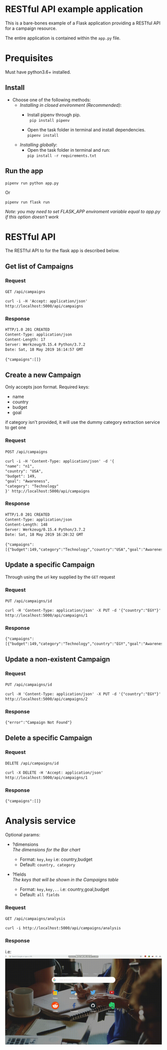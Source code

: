 # RESTful API example application

This is a bare-bones example of a Flask application providing a RESTful API for a campaign resource.

The entire application is contained within the `app.py` file.
# Prequisites

Must have python3.6+ installed.

## Install

* Choose one of the following methods:
    - *Installing in closed environment (Recommended)*:
      - Install pipenv through pip. <br>
      ` pip install pipenv`
      
      - Open the task folder in terminal and install dependencies. <br>
      ` pipenv install `
    - *Installing globally*:
        - Open the task folder in terminal and run: <br>
        ` pip install -r requirements.txt `

## Run the app

    pipenv run python app.py
Or

    pipenv run flask run
*Note: you may need to set FLASK_APP enviroment variable equal to app.py if this option doesn't work*


# RESTful API

The RESTful API to for the flask app is described below.

## Get list of Campaigns

### Request

`GET /api/campaigns`

    curl -i -H 'Accept: application/json' http://localhost:5000/api/campaigns

### Response

    HTTP/1.0 201 CREATED
    Content-Type: application/json
    Content-Length: 17
    Server: Werkzeug/0.15.4 Python/3.7.2
    Date: Sat, 18 May 2019 16:14:57 GMT

    {"campaigns":[]}


## Create a new Campaign
Only accepts json format.
Required keys:
* name
* country
* budget
* goal

if category isn't provided, it will use the dummy category extraction service to get one

### Request

`POST /api/campaigns`

    curl -i -H 'Content-Type: application/json' -d '{
    "name": "n1",
    "country": "USA",
    "budget": 149,
    "goal": "Awareness",
    "category": "Technology"
    }' http://localhost:5000/api/campaigns

### Response

    HTTP/1.0 201 CREATED
    Content-Type: application/json
    Content-Length: 148
    Server: Werkzeug/0.15.4 Python/3.7.2
    Date: Sat, 18 May 2019 16:20:32 GMT

    {"campaigns":[{"budget":149,"category":"Technology","country":"USA","goal":"Awareness","name":"n1","uri":"http://localhost:5000/api/campaigns/1"}]}


## Update a specific Campaign
Through using the uri key supplied by the `GET` request
### Request

`PUT /api/campaigns/id`

    curl -H 'Content-Type: application/json' -X PUT -d '{"country":"EGY"}' http://localhost:5000/api/campaigns/1

### Response

    {"campaigns":[{"budget":149,"category":"Technology","country":"EGY","goal":"Awareness","name":"n1","uri":"http://localhost:5000/api/campaigns/1"}]}

## Update a non-existent Campaign

### Request

`PUT /api/campaigns/id`

    curl -H 'Content-Type: application/json' -X PUT -d '{"country":"EGY"}' http://localhost:5000/api/campaigns/2

### Response

    {"error":"Campaign Not Found"}


## Delete a specific Campaign

### Request

`DELETE /api/campaigns/id`

    curl -X DELETE -H 'Accept: application/json' http://localhost:5000/api/campaigns/1

### Response

    {"campaigns":[]}


# Analysis service

Optional params:<br>

* ?dimensions<br>
   *The dimensions for the Bar chart*
  - Format: `key,key`  i.e: country,budget
  - Default: `country, category`

* ?fields<br>
   *The keys that will be shown in the Campaigns table*
  - Format: `key,key,..`  i.e: country,goal,budget
  - Default: `all fields`
  
### Request

`GET /api/campaigns/analysis`

    curl -i http://localhost:5000/api/campaigns/analysis

### Response
i.e:
![](assets/bandicam20190518221705469.gif)
